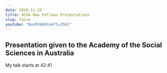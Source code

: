 ```yaml
---
date: 2020-11-25
title: ASSA New Fellows Presentations
slug: fassa
youtube: "NuvRVdHUCe4?t=2561"
---
```


## Presentation given to the Academy of the Social Sciences in Australia

My talk starts at 42:41

